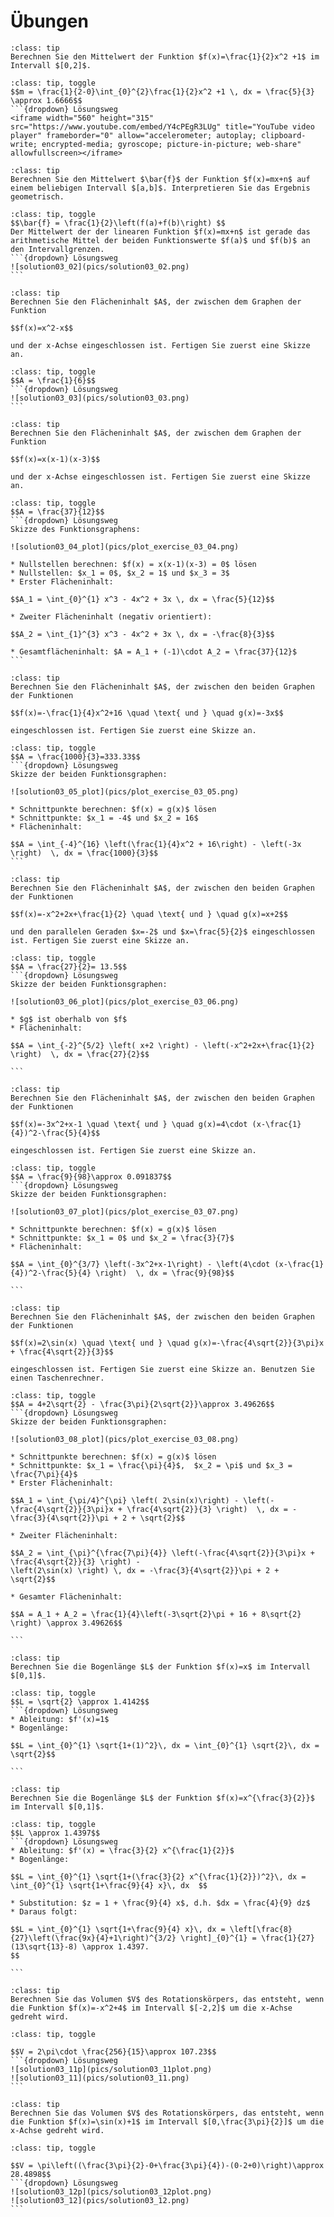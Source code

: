 # Übungen

```{admonition} Übung 3.1
:class: tip
Berechnen Sie den Mittelwert der Funktion $f(x)=\frac{1}{2}x^2 +1$ im Intervall $[0,2]$.
```
````{admonition} Lösung
:class: tip, toggle
$$m = \frac{1}{2-0}\int_{0}^{2}\frac{1}{2}x^2 +1 \, dx = \frac{5}{3} \approx 1.6666$$
```{dropdown} Lösungsweg
<iframe width="560" height="315" src="https://www.youtube.com/embed/Y4cPEgR3LUg" title="YouTube video player" frameborder="0" allow="accelerometer; autoplay; clipboard-write; encrypted-media; gyroscope; picture-in-picture; web-share" allowfullscreen></iframe>
````

```{admonition} Übung 3.2
:class: tip
Berechnen Sie den Mittelwert $\bar{f}$ der Funktion $f(x)=mx+n$ auf einem beliebigen Intervall $[a,b]$. Interpretieren Sie das Ergebnis geometrisch.
```

````{admonition} Lösung
:class: tip, toggle
$$\bar{f} = \frac{1}{2}\left(f(a)+f(b)\right) $$ 
Der Mittelwert der der linearen Funktion $f(x)=mx+n$ ist gerade das arithmetische Mittel der beiden Funktionswerte $f(a)$ und $f(b)$ an den Intervallgrenzen.
```{dropdown} Lösungsweg
![solution03_02](pics/solution03_02.png)
```
````

```{admonition} Übung 3.3
:class: tip
Berechnen Sie den Flächeninhalt $A$, der zwischen dem Graphen der Funktion 

$$f(x)=x^2-x$$

und der x-Achse eingeschlossen ist. Fertigen Sie zuerst eine Skizze an.
```

````{admonition} Lösung
:class: tip, toggle
$$A = \frac{1}{6}$$
```{dropdown} Lösungsweg
![solution03_03](pics/solution03_03.png)
```
````

```{admonition} Übung 3.4
:class: tip
Berechnen Sie den Flächeninhalt $A$, der zwischen dem Graphen der Funktion 

$$f(x)=x(x-1)(x-3)$$

und der x-Achse eingeschlossen ist. Fertigen Sie zuerst eine Skizze an.
```

````{admonition} Lösung
:class: tip, toggle
$$A = \frac{37}{12}$$
```{dropdown} Lösungsweg
Skizze des Funktionsgraphens:

![solution03_04_plot](pics/plot_exercise_03_04.png)

* Nullstellen berechnen: $f(x) = x(x-1)(x-3) = 0$ lösen
* Nullstellen: $x_1 = 0$, $x_2 = 1$ und $x_3 = 3$
* Erster Flächeninhalt:

$$A_1 = \int_{0}^{1} x^3 - 4x^2 + 3x \, dx = \frac{5}{12}$$

* Zweiter Flächeninhalt (negativ orientiert):

$$A_2 = \int_{1}^{3} x^3 - 4x^2 + 3x \, dx = -\frac{8}{3}$$

* Gesamtflächeninhalt: $A = A_1 + (-1)\cdot A_2 = \frac{37}{12}$
```
````

```{admonition} Übung 3.5
:class: tip
Berechnen Sie den Flächeninhalt $A$, der zwischen den beiden Graphen der Funktionen 

$$f(x)=-\frac{1}{4}x^2+16 \quad \text{ und } \quad g(x)=-3x$$

eingeschlossen ist. Fertigen Sie zuerst eine Skizze an.
```

````{admonition} Lösung
:class: tip, toggle
$$A = \frac{1000}{3}=333.33$$
```{dropdown} Lösungsweg
Skizze der beiden Funktionsgraphen:

![solution03_05_plot](pics/plot_exercise_03_05.png)

* Schnittpunkte berechnen: $f(x) = g(x)$ lösen
* Schnittpunkte: $x_1 = -4$ und $x_2 = 16$
* Flächeninhalt:

$$A = \int_{-4}^{16} \left(\frac{1}{4}x^2 + 16\right) - \left(-3x \right)  \, dx = \frac{1000}{3}$$
```
````

```{admonition} Übung 3.6
:class: tip
Berechnen Sie den Flächeninhalt $A$, der zwischen den beiden Graphen der Funktionen 

$$f(x)=-x^2+2x+\frac{1}{2} \quad \text{ und } \quad g(x)=x+2$$

und den parallelen Geraden $x=-2$ und $x=\frac{5}{2}$ eingeschlossen ist. Fertigen Sie zuerst eine Skizze an.
```

````{admonition} Lösung
:class: tip, toggle
$$A = \frac{27}{2}= 13.5$$
```{dropdown} Lösungsweg
Skizze der beiden Funktionsgraphen:

![solution03_06_plot](pics/plot_exercise_03_06.png)

* $g$ ist oberhalb von $f$
* Flächeninhalt:

$$A = \int_{-2}^{5/2} \left( x+2 \right) - \left(-x^2+2x+\frac{1}{2} \right)  \, dx = \frac{27}{2}$$

```
````

```{admonition} Übung 3.7
:class: tip
Berechnen Sie den Flächeninhalt $A$, der zwischen den beiden Graphen der Funktionen 

$$f(x)=-3x^2+x-1 \quad \text{ und } \quad g(x)=4\cdot (x-\frac{1}{4})^2-\frac{5}{4}$$

eingeschlossen ist. Fertigen Sie zuerst eine Skizze an.
```

````{admonition} Lösung
:class: tip, toggle
$$A = \frac{9}{98}\approx 0.091837$$
```{dropdown} Lösungsweg
Skizze der beiden Funktionsgraphen:

![solution03_07_plot](pics/plot_exercise_03_07.png)

* Schnittpunkte berechnen: $f(x) = g(x)$ lösen
* Schnittpunkte: $x_1 = 0$ und $x_2 = \frac{3}{7}$
* Flächeninhalt:

$$A = \int_{0}^{3/7} \left(-3x^2+x-1\right) - \left(4\cdot (x-\frac{1}{4})^2-\frac{5}{4} \right)  \, dx = \frac{9}{98}$$

```
````

```{admonition} Übung 3.8
:class: tip
Berechnen Sie den Flächeninhalt $A$, der zwischen den beiden Graphen der Funktionen 

$$f(x)=2\sin(x) \quad \text{ und } \quad g(x)=-\frac{4\sqrt{2}}{3\pi}x + \frac{4\sqrt{2}}{3}$$

eingeschlossen ist. Fertigen Sie zuerst eine Skizze an. Benutzen Sie einen Taschenrechner.
```

````{admonition} Lösung
:class: tip, toggle
$$A = 4+2\sqrt{2} - \frac{3\pi}{2\sqrt{2}}\approx 3.49626$$
```{dropdown} Lösungsweg
Skizze der beiden Funktionsgraphen:

![solution03_08_plot](pics/plot_exercise_03_08.png)

* Schnittpunkte berechnen: $f(x) = g(x)$ lösen
* Schnittpunkte: $x_1 = \frac{\pi}{4}$,  $x_2 = \pi$ und $x_3 = \frac{7\pi}{4}$
* Erster Flächeninhalt:

$$A_1 = \int_{\pi/4}^{\pi} \left( 2\sin(x)\right) - \left(-\frac{4\sqrt{2}}{3\pi}x + \frac{4\sqrt{2}}{3} \right)  \, dx = -\frac{3}{4\sqrt{2}}\pi + 2 + \sqrt{2}$$

* Zweiter Flächeninhalt:

$$A_2 = \int_{\pi}^{\frac{7\pi}{4}} \left(-\frac{4\sqrt{2}}{3\pi}x + \frac{4\sqrt{2}}{3} \right) -
\left(2\sin(x) \right) \, dx = -\frac{3}{4\sqrt{2}}\pi + 2 + \sqrt{2}$$

* Gesamter Flächeninhalt:

$$A = A_1 + A_2 = \frac{1}{4}\left(-3\sqrt{2}\pi + 16 + 8\sqrt{2} \right) \approx 3.49626$$

```
````

```{admonition} Übung 3.9
:class: tip
Berechnen Sie die Bogenlänge $L$ der Funktion $f(x)=x$ im Intervall $[0,1]$.
```

````{admonition} Lösung
:class: tip, toggle
$$L = \sqrt{2} \approx 1.4142$$
```{dropdown} Lösungsweg
* Ableitung: $f'(x)=1$
* Bogenlänge: 

$$L = \int_{0}^{1} \sqrt{1+(1)^2}\, dx = \int_{0}^{1} \sqrt{2}\, dx = \sqrt{2}$$

```
````

```{admonition} Übung 3.10
:class: tip
Berechnen Sie die Bogenlänge $L$ der Funktion $f(x)=x^{\frac{3}{2}}$ im Intervall $[0,1]$.
```

````{admonition} Lösung
:class: tip, toggle
$$L \approx 1.4397$$
```{dropdown} Lösungsweg
* Ableitung: $f'(x) = \frac{3}{2} x^{\frac{1}{2}}$
* Bogenlänge:

$$L = \int_{0}^{1} \sqrt{1+(\frac{3}{2} x^{\frac{1}{2}})^2}\, dx = 
\int_{0}^{1} \sqrt{1+\frac{9}{4} x}\, dx  $$

* Substitution: $z = 1 + \frac{9}{4} x$, d.h. $dx = \frac{4}{9} dz$
* Daraus folgt:

$$L = \int_{0}^{1} \sqrt{1+\frac{9}{4} x}\, dx = \left[\frac{8}{27}\left(\frac{9x}{4}+1\right)^{3/2} \right]_{0}^{1} = \frac{1}{27}(13\sqrt{13}-8) \approx 1.4397.
$$

```
````

```{admonition} Übung 3.11
:class: tip
Berechnen Sie das Volumen $V$ des Rotationskörpers, das entsteht, wenn die Funktion $f(x)=-x^2+4$ im Intervall $[-2,2]$ um die x-Achse gedreht wird.
```

````{admonition} Lösung
:class: tip, toggle

$$V = 2\pi\cdot \frac{256}{15}\approx 107.23$$
```{dropdown} Lösungsweg
![solution03_11p](pics/solution03_11plot.png)
![solution03_11](pics/solution03_11.png)
```
````

```{admonition} Übung 3.12
:class: tip
Berechnen Sie das Volumen $V$ des Rotationskörpers, das entsteht, wenn die Funktion $f(x)=\sin(x)+1$ im Intervall $[0,\frac{3\pi}{2}]$ um die x-Achse gedreht wird.
```

````{admonition} Lösung
:class: tip, toggle

$$V = \pi\left((\frac{3\pi}{2}-0+\frac{3\pi}{4})-(0-2+0)\right)\approx 28.4898$$
```{dropdown} Lösungsweg
![solution03_12p](pics/solution03_12plot.png)
![solution03_12](pics/solution03_12.png)
```
````